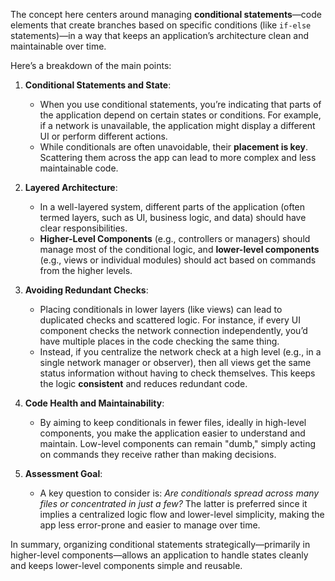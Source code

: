The concept here centers around managing **conditional statements**—code elements that create branches based on specific conditions (like `if-else` statements)—in a way that keeps an application’s architecture clean and maintainable over time.

Here’s a breakdown of the main points:

1. **Conditional Statements and State**:
   - When you use conditional statements, you’re indicating that parts of the application depend on certain states or conditions. For example, if a network is unavailable, the application might display a different UI or perform different actions.
   - While conditionals are often unavoidable, their **placement is key**. Scattering them across the app can lead to more complex and less maintainable code.

2. **Layered Architecture**:
   - In a well-layered system, different parts of the application (often termed layers, such as UI, business logic, and data) should have clear responsibilities. 
   - **Higher-Level Components** (e.g., controllers or managers) should manage most of the conditional logic, and **lower-level components** (e.g., views or individual modules) should act based on commands from the higher levels.
   
3. **Avoiding Redundant Checks**:
   - Placing conditionals in lower layers (like views) can lead to duplicated checks and scattered logic. For instance, if every UI component checks the network connection independently, you’d have multiple places in the code checking the same thing.
   - Instead, if you centralize the network check at a high level (e.g., in a single network manager or observer), then all views get the same status information without having to check themselves. This keeps the logic **consistent** and reduces redundant code.

4. **Code Health and Maintainability**:
   - By aiming to keep conditionals in fewer files, ideally in high-level components, you make the application easier to understand and maintain. Low-level components can remain "dumb," simply acting on commands they receive rather than making decisions.
   
5. **Assessment Goal**:
   - A key question to consider is: *Are conditionals spread across many files or concentrated in just a few?* The latter is preferred since it implies a centralized logic flow and lower-level simplicity, making the app less error-prone and easier to manage over time.

In summary, organizing conditional statements strategically—primarily in higher-level components—allows an application to handle states cleanly and keeps lower-level components simple and reusable.
